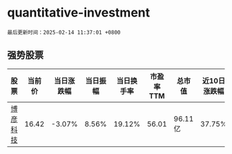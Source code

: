 # quantitative-investment

`最后更新时间：2025-02-14 11:37:01 +0800`

## 强势股票

|股票|当前价|当日涨跌幅|当日振幅|当日换手率|市盈率TTM|总市值|近10日涨跌幅|
|----|----|----|----|----|----|----|----|
|[博彦科技](https://xueqiu.com/S/SZ002649)|16.42|-3.07%|8.56%|19.12%|56.01|96.11亿|37.75%|
